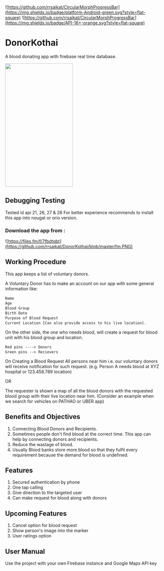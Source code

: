 ![https://github.com/rrsaikat/CircularMorphProgressBar](https://img.shields.io/badge/platform-Android-green.svg?style=flat-square)
![https://github.com/rrsaikat/CircularMorphProgressBar](https://img.shields.io/badge/API-16+-orange.svg?style=flat-square)
# DonorKothai
A blood donating app with firebase real time database.

<p align="start">
  <img src="https://github.com/rrsaikat/DonorKothai/blob/master/searchDonor.gif" height="400" width="220"/>
</p>

## Debugging Testing
Tested id api 21, 26, 27 & 28
For better experience recommends to install this app into nougat or orio version.
      
### Download the app from :
![https://files.fm/f/7fbdtqbt](https://github.com/rrsaikat/DonorKothai/blob/master/fm.PNG)

## Working Procedure
This app keeps a list of voluntary donors.

A Voluntary Donor has to make an account on our app with some general information like:

    Name
    Age
    Blood Group
    Birth Date
    Purpose of Blood Request
    Current Location [Can also provide access to his live location].
On the other side, the one who needs blood, will create a request for blood unit with his blood group and location.

    Red pins ----> Donors
    Green pins --> Recievers
                    
On Creating a Blood Request
All persons near him i.e. our voluntary donors will receive notification for such request. (e.g. Person A needs blood at XYZ hospital or 123.456.789 location)

OR

The requester is shown a map of all the blood donors with the requested blood group with their live location near him. (Consider an example when we search for vehicles on PATHAO or UBER app)

## Benefits and Objectives
 1. Connecting Blood Donors and Recipients.
 2. Sometimes people don't find blood at the correct time. This app can help by connecting donors and recipients.
 3. Reduce the wastage of blood.
 4. Usually Blood banks store more blood so that they fulfil every requirement because the demand for blood is undefined.

## Features
 1. Secured authentication by phone
 2. One tap calling
 3. Give direction to the targeted user
 4. Can make request for blood along with donors

## Upcoming Features
 1. Cancel option for blood request
 2. Show person's image into the marker
 3. User ratings option
   
## User Manual
Use the project with your own Firebase instance and Google Maps API key

